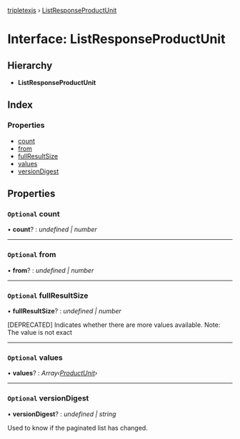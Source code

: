[tripletexjs](../README.md) › [ListResponseProductUnit](listresponseproductunit.md)

# Interface: ListResponseProductUnit

## Hierarchy

* **ListResponseProductUnit**

## Index

### Properties

* [count](listresponseproductunit.md#optional-count)
* [from](listresponseproductunit.md#optional-from)
* [fullResultSize](listresponseproductunit.md#optional-fullresultsize)
* [values](listresponseproductunit.md#optional-values)
* [versionDigest](listresponseproductunit.md#optional-versiondigest)

## Properties

### `Optional` count

• **count**? : *undefined | number*

___

### `Optional` from

• **from**? : *undefined | number*

___

### `Optional` fullResultSize

• **fullResultSize**? : *undefined | number*

[DEPRECATED] Indicates whether there are more values available. Note: The value is not exact

___

### `Optional` values

• **values**? : *Array‹[ProductUnit](productunit.md)›*

___

### `Optional` versionDigest

• **versionDigest**? : *undefined | string*

Used to know if the paginated list has changed.
